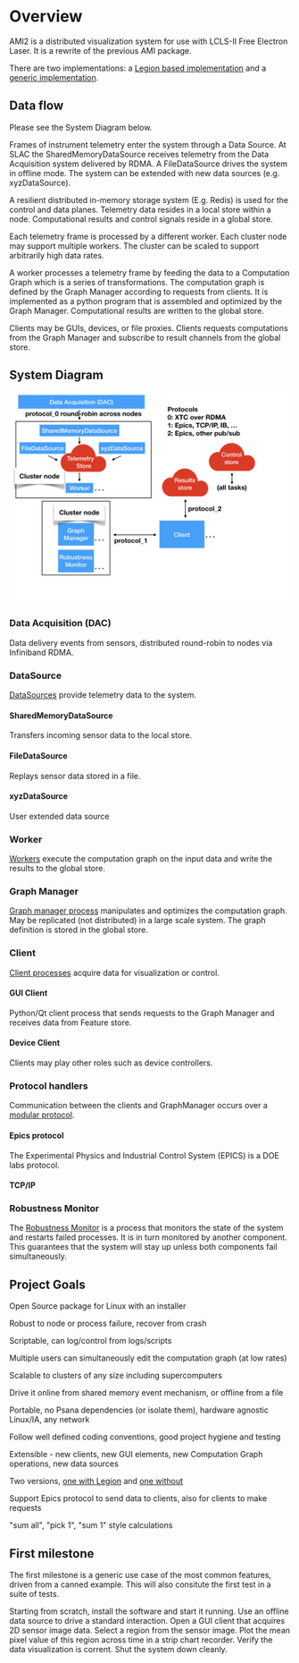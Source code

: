 # Overview

AMI2 is a distributed visualization system for use with LCLS-II Free Electron Laser.
It is a rewrite of the previous AMI package.

There are two implementations:
a [Legion based implementation](legion_design.md)
and a [generic implementation](generic_design.md).

## Data flow
Please see the System Diagram below.

Frames of instrument telemetry enter the system through a Data Source.
At SLAC the SharedMemoryDataSource receives telemetry from the Data Acquisition system delivered by RDMA.
A FileDataSource drives the system in offline mode.
The system can be extended with new data sources (e.g. xyzDataSource).

A resilient distributed in-memory storage system (E.g. Redis) is used for the control and data planes.
Telemetry data resides in a local store within a node.
Computational results and control signals reside in a global store.

Each telemetry frame is processed by a different worker.
Each cluster node may support multiple workers.
The cluster can be scaled to support arbitrarily high data rates.

A worker processes a telemetry frame by feeding the data to a Computation Graph which is a series of transformations.
The computation graph is defined by the Graph Manager according to requests from clients.
It is implemented as a python program that is assembled and optimized by the Graph Manager.
Computational results are written to the global store.

Clients may be GUIs, devices, or file proxies.
Clients requests computations from the Graph Manager and subscribe to result channels from the global store.





## System Diagram

<img src="images/AMI2_system_diagram/AMI2_system_diagram.001.jpeg" width=800>

### Data Acquisition (DAC)
Data delivery events from sensors, distributed round-robin to nodes via Infiniband RDMA.

### DataSource
[DataSources](data_source.md) provide telemetry data to the system.
#### SharedMemoryDataSource
Transfers incoming sensor data to the local store.
#### FileDataSource
Replays sensor data stored in a file.
#### xyzDataSource
User extended data source

### Worker
[Workers](worker.md) execute the computation graph on the input data and write the results to the global store.


### Graph Manager
[Graph manager process](graph_manager.md) manipulates and optimizes the computation graph.
May be replicated (not distributed) in a large scale system.
The graph definition is stored in the global store.

### Client
[Client processes](client.md) acquire data for visualization or control.
#### GUI Client
Python/Qt client process that sends requests to the Graph Manager and receives data from Feature store.
#### Device Client
Clients may play other roles such as device controllers.

### Protocol handlers
Communication between the clients and GraphManager occurs over a [modular protocol](protocol.md).
#### Epics protocol
The Experimental Physics and Industrial Control System (EPICS) is a DOE labs protocol.
#### TCP/IP

### Robustness Monitor
The [Robustness Monitor](robustness.md) is a process that monitors the state of the system and restarts failed processes.
It is in turn monitored by another component.
This guarantees that the system will stay up unless both components fail simultaneously.


## Project Goals

Open Source package for Linux with an installer

Robust to node or process failure, recover from crash

Scriptable, can log/control from logs/scripts

Multiple users can simultaneously edit the computation graph (at low rates)

Scalable to clusters of any size including supercomputers

Drive it online from shared memory event mechanism, or offline from a file

Portable, no Psana dependencies (or isolate them), hardware agnostic Linux/IA, any network

Follow well defined coding conventions, good project hygiene and testing

Extensible - new clients, new GUI elements, new Computation Graph operations, new data sources

Two versions, [one with Legion](legion_design.md) and [one without](generic_design.md)

Support Epics protocol to send data to clients, also for clients to make requests

"sum all", "pick 1", "sum 1" style calculations

## First milestone

The first milestone is a generic use case of the most common features, driven from
a canned example.
This will also consitute the first test in a suite of tests.

Starting from scratch, install the software and start it running.
Use an offline data source to drive a standard interaction.
Open a GUI client that acquires 2D sensor image data.
Select a region from the sensor image.
Plot the mean pixel value of this region across time in a strip chart recorder.
Verify the data visualization is corrent.
Shut the system down cleanly.


